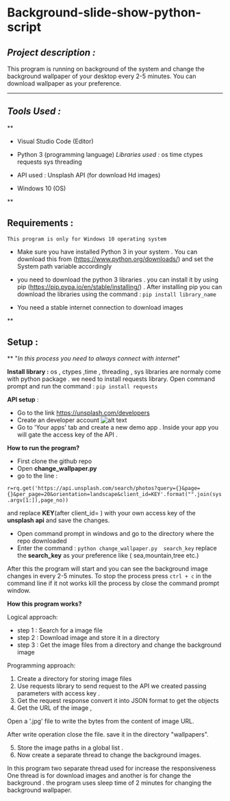 # Background-slide-show-python-script




## *Project description :*

  This program is running on background of the system and change the background wallpaper of your  desktop every 2-5 minutes. You can download wallpaper as your preference.

***

## *Tools Used :*

**
		

 - Visual Studio Code (Editor)
 - Python 3 (programming language)
		*Libraries used :* 
							 os
							 time
							 ctypes
							 requests 
							 sys
							 threading
		
 - API used :  Unsplash API (for download Hd images)

 - Windows 10 (OS)

**

## Requirements :

	This program is only for Windows 10 operating system

 - Make sure you have installed Python 3 in your system . You can
   download this from (https://www.python.org/downloads/) and set the System path variable accordingly
   

 - you need to download the python 3 libraries . you can install it by using  pip (https://pip.pypa.io/en/stable/installing/) .
After installing pip you can download the libraries using the command : `pip install library_name`

 - You need a stable internet connection to download images

**

## Setup :

**
"*In this process you need to always connect with internet*"

**Install library :**  os , ctypes ,time , threading , sys libraries are normaly come with python package .
we need to install requests library.
Open command prompt and run the command : `pip install requests`
	

 **API setup** :
 
 - Go to the link https://unsplash.com/developers
 - Create an developer account 
 ![alt text](https://drive.google.com/file/d/1O4GKUFfn5y_vdQ5rQLFQtw-ld2ZX2n-v/view?usp=sharing)
 - Go to  'Your apps' tab and create a new demo app . Inside your app you will gate the access key of the API . 
 

 

 **How to run the program?**
 

 - First clone the github repo
 - Open **change_wallpaper.py** 
 - go to the line :	
 
 `r=rq.get('https://api.unsplash.com/search/photos?query={}&page={}&per_page=20&orientation=landscape&client_id=KEY'.format("".join(sys.argv[1:]),page_no))`
 
 
 and replace **KEY**(after client_id= ) with your own access key of the **unsplash api** and  save the changes.
 
 - Open command prompt in windows and go to the directory where the repo downloaded
 - Enter the command : `python change_wallpaper.py  search_key` replace the **search_key** as your preference like ( sea,mountain,tree etc.) 

After this the program will start and you can see the  background image changes in every 2-5 minutes.
To stop the process press `ctrl + c` in the command line if it not works kill the process by close the command prompt window.


 
    
**How this program works?** 


Logical approach:

 - step 1 : Search for a image file
 - step 2 : Download image and store it in a directory
 - step 3 : Get the image files from a directory and change the background image

Programming approach: 

 1. Create a directory  for storing image files
 2. Use requests library to send request to the API we created  passing parameters with access key .
 3. Get the request response convert it into JSON format to get the objects
 4. Get the URL of the image ,
 
 Open a  '.jpg' file to write the bytes from the content of image URL.
 
 After write operation close the file. save it in the directory "wallpapers".
 
 5. Store the image paths in a global list .
 6. Now create a separate thread to change the background images.
 
 
In this program two separate thread used for increase the responsiveness  One thread is for download images and another is for change the background . the program uses sleep time of 2 minutes for changing the background wallpaper.

   
                      
